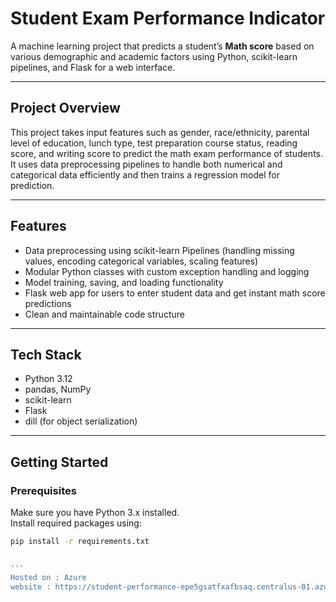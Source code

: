 # Student Exam Performance Indicator

A machine learning project that predicts a student’s **Math score** based on various demographic and academic factors using Python, scikit-learn pipelines, and Flask for a web interface.

---

## Project Overview

This project takes input features such as gender, race/ethnicity, parental level of education, lunch type, test preparation course status, reading score, and writing score to predict the math exam performance of students. It uses data preprocessing pipelines to handle both numerical and categorical data efficiently and then trains a regression model for prediction.

---

## Features

- Data preprocessing using scikit-learn Pipelines (handling missing values, encoding categorical variables, scaling features)
- Modular Python classes with custom exception handling and logging
- Model training, saving, and loading functionality
- Flask web app for users to enter student data and get instant math score predictions
- Clean and maintainable code structure

---

## Tech Stack

- Python 3.12 
- pandas, NumPy  
- scikit-learn  
- Flask  
- dill (for object serialization)

---

## Getting Started

### Prerequisites

Make sure you have Python 3.x installed.  
Install required packages using:

```bash
pip install -r requirements.txt


'''
Hosted on : Azure
website : https://student-performance-epe5gsatfxafbsaq.centralus-01.azurewebsites.net/predictdata
